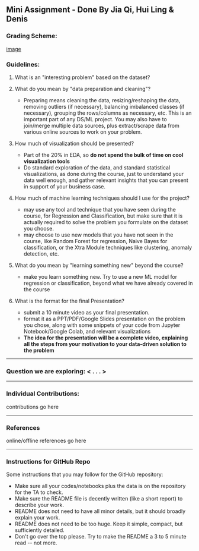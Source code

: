 ## Mini Assignment - Done By Jia Qi, Hui Ling & Denis


### Grading Scheme:
[image](https://cdn.discordapp.com/attachments/1065968545671958530/1083018055724052520/image.png)

### Guidelines:
1. What is an "interesting problem" based on the dataset?


2. What do you mean by "data preparation and cleaning"?
    - Preparing means cleaning the data, resizing/reshaping the data, removing outliers (if necessary), balancing imbalanced classes (if necessary), grouping the rows/columns as necessary, etc. This is an important part of any DS/ML project. You may also have to join/merge multiple data sources, plus extract/scrape data from various online sources to work on your problem.


3. How much of visualization should be presented?
    - Part of the 20% in EDA, so **do not spend the bulk of time on cool visualization tools**
    - Do standard exploration of the data, and standard statistical visualizations, as done during the course, just to understand your data well enough, and gather relevant insights that you can present in support of your business case.


4. How much of machine learning techniques should I use for the project?
    - may use any tool and technique that you have seen during the course, for Regression and Classification, but make sure that it is actually required to solve the problem you formulate on the dataset you choose.
    - may choose to use new models that you have not seen in the course, like Random Forest for regression, Naive Bayes for classification, or the Xtra Module techniques like clustering, anomaly detection, etc.

5. What do you mean by "learning something new" beyond the course?
    - make you learn something new. Try to use a new ML model for regression or classification, beyond what we have already covered in the course


6. What is the format for the final Presentation?
    - submit a 10 minute video as your final presentation.
    - format it as a PPT/PDF/Google Slides presentation on the problem you chose, along with some snippets of your code from Jupyter Notebook/Google Colab, and relevant visualizations
    - **The idea for the presentation will be a complete video, explaining all the steps from your motivation to your data-driven solution to the problem**

---
### Question we are exploring: < . . . >

---
### Individual Contributions:
contributions go here

---
### References
online/offline references go here

---

### Instructions for GitHub Repo
Some instructions that you may follow for the GitHub repository:
- Make sure all your codes/notebooks plus the data is on the repository for the TA to check.
- Make sure the README file is decently written (like a short report) to describe your work.
- README does not need to have all minor details, but it should broadly explain your work.
- README does not need to be too huge. Keep it simple, compact, but sufficiently detailed.
- Don't go over the top please. Try to make the README a 3 to 5 minute read -- not more.
